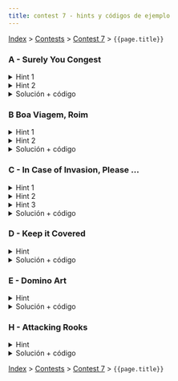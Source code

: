 ```yaml
---
title: contest 7 - hints y códigos de ejemplo
---
```


[Index](../index) > [Contests](../contests) > [Contest 7](../contests#contest-7) > ```{{page.title}}```


### A - Surely You Congest
<details> 
  <summary>Hint 1</summary>
  Solo es necesario considerar las aristas del grafo que forman parte de algun camino optimo entre el nodo 1 y algun otro nodo.
</details>
<details> 
  <summary>Hint 2</summary>
  Si dos autos generan una congestion, entonces necesariamente partieron desde nodos que estan a la misma distancia desde el nodo 1.
</details>
<details> 
  <summary>Solución + código</summary>
  <p>Primero podemos correr un dijsktra inicial para encontrar las distancias mas cortas hacia cada nodo desde el nodo 1. Tambien podemos inmediatamente identificar que aristas pertenecen a caminos optimos. Utilizamos estas aristas (poniendoles capacidad unitaria)  y las intersecciones de la ciudad para armar un grafo sobre el que calcularemos flujo, donde el destino es la interseccion 1 y la fuente es un nodo virtual. Sea <strong>G</strong> este grafo. </p>

  <p> Luego agrupamos los autos segun su distancia inicial del destino. La gracia es que autos en grupos distintos no pueden causar congestion. Por cada grupo hacemos lo siguiente:</p>

  <ul>
    <li>Tomamos el grafo <strong>G</strong> obtenido en la primera parte.</li>
    <li>Por cada auto en el grupo conectamos la fuente con el nodo donde parte el auto (con una arista de capacidad 1)</li>
    <li>Calculamos el flujo maximo de la fuente al destino</li>
  </ul>

  <p>Luego, la respuesta final es la suma de los flujos de cada grupo.</p>

  <a href="https://github.com/ProgramacionCompetitivaPUC/IIC2553-2019-2/blob/master/code_samples/contest7/A_surely_you_congest.cpp">Código de ejemplo</a>
</details>

### B Boa Viagem, Roim
<details> 
  <summary>Hint 1</summary>   
  Existen algoritmos que calculan el flujo máximo con costo mínimo (osea, de todos los flujos con costo maximo, eligen el de menor costo). Un algoritmo consiste en utilizar Edmonds-Karp, pero en lugar de elegir caminos mas cortos en numero de aristas elige siempre los caminos más baratos para enviar flujo. Más detalles <a href="https://cp-algorithms.com/graph/min_cost_flow.html">acá</a>.
</details>
<details> 
  <summary>Hint 2</summary>
  Piensa en como codificar los costos de las aristas en el grafo de manera que el algoritmo siempre elija la menor cantidad de chartered flights, y de los flujos que usan la menor cantidad de chartered flights que elija la de menor costo total.
</details>
<details> 
  <summary>Solución + código</summary>
  <p>
  Sea T = (suma de los costos de todas las aristas) + 1. Luego, a cada arista que representa un chartered flight sumamos T a su costo.
  </p>
  <p>
  La gracia es que si tomamos un flujo por este grafo (donde todas las aristas tienen capacidad unitaria), el costo siempre se va a ver de la forma C = (# chartered flights) * TC + (costo real), donde el costo real es siempre menor a TC. Por lo tanto, si tenemos un algoritmo que minimiza C, entonces primero va a minimizar el numero de chartered flights y luego va a minimizar el costo real.
  </p><p>
  Con esto, la solucion es computar el flujo desde el inicio al destino sobre el grafo modificado. Sea F y C el valor y el costo de este flujo, respectivamente. Si F es menor a 2, entonces no es posible que Roim y el compañero se vayan por rutas distintas. Si F es menor a 2, entonces utilizamos floor(C/TC) chartered flights, y el costo real es C % TC.
  </p>
  <a href="https://github.com/ProgramacionCompetitivaPUC/IIC2553-2019-2/blob/master/code_samples/contest7/B_boa_viagem_roim.cpp">Código de ejemplo</a>
</details>


### C - In Case of Invasion, Please ...
<details> 
  <summary>Hint 1</summary>
  El tiempo mínimo que le toma a alguien llegar a un refugio R desde un nodo X es la distancia más corta desde X a R en el grafo.
</details>
<details> 
  <summary>Hint 2</summary>
  Si fijamos un instante de tiempo t >= 0 y nos preguntamos "¿es posible que todos puedan llegar a algún refugio en un tiempo menor o igual a t?". Si la respuesta es sí, entonces para t' > t la respuesta es sí también. Si la respuesta es no, para un t' < t la respuesta es no también. Por lo tanto se puede hacer búsqueda binaria sobre t.
</details>
<details> 
  <summary>Hint 3</summary>
  Para un t fijo, el problema de ver si todos pueden llegar a algún refugio en un tiempo <= t se reduce a flujos.
</details>
<details> 
  <summary>Solución + código</summary>
  Calculamos la distancia más corta de cada refugio a cada nodo con Dijkstra. Luego hacemos búsqueda binaria sobre t y en el predicado usamos flujos. Una forma impulsiva de hacerlo sería crear un nodo virtual source que lo conectamos a cada nodo con arista igual a la población del nodo; luego una arista con capacidad infinita de cada nodo a cada refugio tal que la distancia más corta de dicho nodo a dicho refugio sea <= t (si es mayor a t no se alcanza a llegar dentro de t), y finalmente una arista de cada refugio a un nodo virtual destino con capacidad igual a la capacidad del refugio. El problema de esto es que la cantidad de nodos sería enorme, y por complejidad computacional Dinic explotaría. Para resolverlo, notar que si 2 nodos están conectados a los mismos refugios, podemos fusionarlos en un mismo nodo con población = la suma de las poblaciones de los nodos fusionados. Como hay a lo más 10 refugios, a lo más hay 2^10 = 1024 posibles subconjuntos, con lo que la cantidad de nodos baja enormemente. <a href="https://github.com/PabloMessina/Competitive-Programming-Material/blob/master/Solved%20problems/kattis/incaseofinvasion.cpp">Código de ejemplo</a>
</details>
  
### D - Keep it Covered
<details> 
  <summary>Hint</summary>
  Las celdas las podemos separar en 2 grupos: las blancas y las negras (si es que pintamos la matriz como tablero de ajedrez). Visto así, la celdas blancas con círculo deben escoger una celda negra vecina a la que conectarse, y las celdas blancas sin círculo deben escoger 2 celdas blancas vecinas a las que conectarse. Las celdas negras con círculo sólo pueden ser escogidas por una celda blanca, mientras que las celdas negras sin sírculo sólo pueden ser escogidas por dos celdas blancas.
</details>
<details> 
  <summary>Solución + código</summary>
  Armamos un grafo para maxflow. Creamos un source y lo conectamos a las celdas blancas. Si la celda blanca tiene círculo, la arista tiene capacidad 1, si no tiene círculo le damos capacidad 2. Luego por cada celda blanca agregamos aristas con capacidad infinita hacia las celdas negras vecinas. Finalmente de las celdas negras agregamos aristas hacia un nodo virtual target (si tiene círculo, con capacidad 1, si no, con capacidad 2). Encontramos el flujo máximo y si se cumple que es igual a la suma de las capacidades de entrada e igual a la suma de las capacidades de salida, entonces se puede, de lo contrario, no se puede. <a href="https://github.com/PabloMessina/Competitive-Programming-Material/blob/master/Solved%20problems/LiveArchive/8198_KeepItCovered.cpp">Código de ejemplo</a>
</details>

### E - Domino Art
<details> 
  <summary>Hint</summary>
  Si pintamos las celdas como un tablero de ajedrez, el problema se reduce a "conectar" celdas blancas con sus celdas negras adyacentes utilizando dominos. Por cada celda blanca, hay que tomar la decision de a cual celda negra conectarla.
</details>
<details> 
  <summary>Solución + código</summary>
  <p>El problema se reduce a maximum matching entre las celdas blancas y negras si coloreamos la grilla como un tablero de ajedrez. </p>
  
  <p> Armamos un grafo para flujo maximo con r*c+2 nodos. Luego, para cada celda blanca se conecta una arista desde el nodo fuente hasta el nodo correspondiente a la celda con capacidad 1. Tambien agregamos aristas con capacidad 1 desde el nodo de la celda blanca hacia los nodos que representan las celdas vecinas. Por cada celda negra, conectamos su nodo con el destino con una arista de capacidad unitaria. Si el flujo maximo por este grafo es igual a la mitad de las celdas marcadas, entonces es posible cubrir la grilla con dominos.</p>

  <a href="https://github.com/ProgramacionCompetitivaPUC/IIC2553-2019-2/blob/master/code_samples/contest7/E_domino_art.cpp">Código de ejemplo</a>
</details>

### H - Attacking Rooks
<details> 
  <summary>Hint</summary>
  Cuando ponemos una torre en una celda (r,c), notemos que la celda (r,c) pertence a un segmento de columna (col_seg[r,c]) y a un segmento de fila (row_seg[r,c]) delimitados ya sea por los bordes del tablero o peones puestos. Ninguna otra torre puede ser puesta en col_seg[r,c] ni en row_seg[r,c] ya que serían atacadas por la torre puesta en (r,c). Por lo tanto, poner una torre en una celda (r,c) se puede interpretar como emparejar row_seg[r,c] con col_seg[r,c].
</details>
<details> 
  <summary>Solución + código</summary>
  El poblema se puede modelar como maximum bipartite matching. Tenemos un grafo bipartito donde un grupo son todos los segmentos de fila y otro grupo son todos los segmentos de columna, y hay una arista de un segmento de fila a un segmento de columna si es que estos comparten una celda. Poner la mayor cantidad de torres posible es equivalente a maximizar la cantidad de parejas que podemos armar en este grafo bipartito. El resto es hacer el típico maxflow para maximum bipartite matching. <a href="https://github.com/PabloMessina/Competitive-Programming-Material/blob/master/Solved%20problems/LiveArchive/6525_AttackingRooks.cpp">Código de ejemplo</a>
</details>

<!-- <details> 
  <summary>Hint</summary>   
</details>
<details> 
  <summary>Solución + código</summary>
  <a href="">Código de ejemplo</a>
</details> -->

[Index](../index) > [Contests](../contests) > [Contest 7](../contests#contest-7) > ```{{page.title}}```
